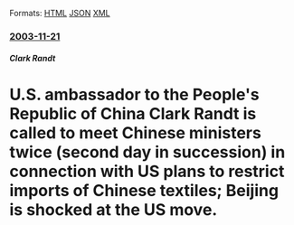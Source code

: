 
Formats: [HTML](/news/2003/11/21/u-s-ambassador-to-the-people-s-republic-of-china-clark-randt-is-called-to-meet-chinese-ministers-twice-second-day-in-succession-in-conne.html)  [JSON](/news/2003/11/21/u-s-ambassador-to-the-people-s-republic-of-china-clark-randt-is-called-to-meet-chinese-ministers-twice-second-day-in-succession-in-conne.json)  [XML](/news/2003/11/21/u-s-ambassador-to-the-people-s-republic-of-china-clark-randt-is-called-to-meet-chinese-ministers-twice-second-day-in-succession-in-conne.xml)  

### [2003-11-21](/news/2003/11/21/index.md)

##### Clark Randt
#  U.S. ambassador to the People's Republic of China Clark Randt is called to meet Chinese ministers twice (second day in succession) in connection with US plans to restrict imports of Chinese textiles; Beijing is shocked at the US move.



